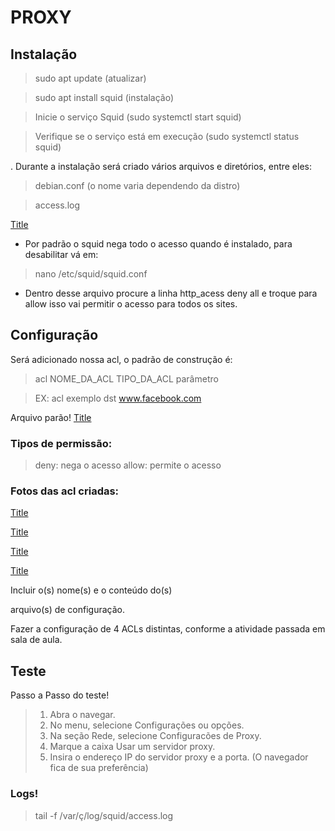 # PROXY

## Instalação
>sudo apt update (atualizar)

>sudo apt install squid (instalação)

>Inicie o serviço Squid
(sudo systemctl start squid)

>Verifique se o serviço está em execução
(sudo systemctl status squid)
 
 . Durante a instalação será criado vários arquivos e diretórios, entre eles:
> debian.conf (o nome varia dependendo da distro)

> access.log

[Title](https://im.ge/i/Captura-de-Tela-1-Edited.xBEq54)

- Por padrão o squid nega todo o acesso quando é instalado, para desabilitar vá em:
> nano /etc/squid/squid.conf
 - Dentro desse arquivo procure a linha http_acess deny all e troque para allow isso vai permitir o acesso para todos os sites.



## Configuração
Será adicionado nossa acl, o padrão de construção é:


> acl NOME_DA_ACL TIPO_DA_ACL parâmetro

> EX: acl exemplo dst www.facebook.com

Arquivo parão!
[Title](https://im.ge/i/Captura-de-Tela-2.xBbYpX)

### Tipos de permissão:

> deny: nega o acesso
allow: permite o acesso

### Fotos das acl criadas:


[Title](https://im.ge/i/Captura-de-Tela-7.xBWsRh)

[Title](https://im.ge/i/Captura-de-Tela-8.xBWzO9)

[Title](https://im.ge/i/Captura-de-Tela-9.xBWpW8)

[Title](https://im.ge/i/Captura-de-Tela-10.xBWBBD)



Incluir o(s) nome(s) e o conteúdo do(s) 


arquivo(s) de configuração.


Fazer a configuração de 4 ACLs distintas, conforme a atividade passada em sala de aula.

## Teste
Passo a Passo  do teste!

> 1. Abra o navegar.
 > 2. No menu, selecione Configurações ou opções.
> 3. Na seção Rede, selecione Configuracões de Proxy.
> 4. Marque a caixa Usar um servidor proxy.
> 5. Insira o endereço IP do servidor proxy e a porta.
(O navegador fica de sua preferência)

### Logs!
> tail -f /var/ç/log/squid/access.log 